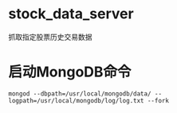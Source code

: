 # stock_data_server
抓取指定股票历史交易数据

# 启动MongoDB命令
```shell
mongod --dbpath=/usr/local/mongodb/data/ --logpath=/usr/local/mongodb/log/log.txt --fork
```
